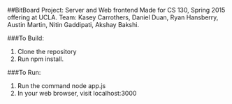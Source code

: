 ##BitBoard Project: Server and Web frontend
Made for CS 130, Spring 2015 offering at UCLA.
Team: Kasey Carrothers, Daniel Duan, Ryan Hansberry, Austin Martin, Nitin Gaddipati, Akshay Bakshi.

###To Build:
1. Clone the repository
2. Run npm install.

###To Run:
1. Run the command node app.js
2. In your web browser, visit localhost:3000
